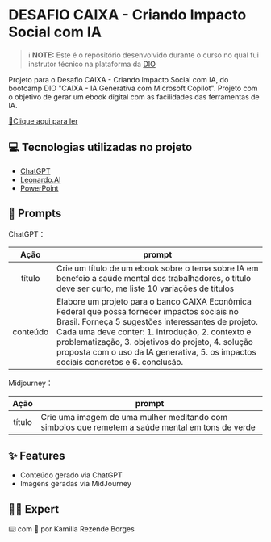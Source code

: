 # DESAFIO CAIXA - Criando Impacto Social com IA


 > ℹ️ **NOTE:** Este é o repositório desenvolvido durante o curso no qual fui instrutor técnico na plataforma da [DIO](https://dio.me)

Projeto para o Desafio CAIXA - Criando Impacto Social com IA, do bootcamp DIO "CAIXA - IA Generativa com Microsoft Copilot".
Projeto com o objetivo de gerar um ebook digital com as facilidades das ferramentas de IA.

<a href="https://github.com/felipeAguiarCode/prompts-recipe-to-create-a-ebook/blob/main/output/ebook%20-%20css%20jedi%20output.pdf" title="View PDF now"> 📕Clique aqui para ler</a>

## 💻 Tecnologias utilizadas no projeto

- [ChatGPT](https://chat.openai.com/) 
- [Leonardo.AI](https://leonardo.ai/)
- [PowerPoint](https://www.microsoft.com/en/microsoft-365/powerpoint)

## 🧠 Prompts


ChatGPT：

|   Ação   | prompt                                                                                                                                                                                                                                                                         |
| :------: | ------------------------------------------------------------------------------------------------------------------------------------------------------------------------------------------------------------------------------------------------------------------------------ |
|  título  | Crie um título de um ebook sobre o tema sobre IA em benefcio a saúde mental dos trabalhadores, o título deve ser curto, me liste 10 variações de títulos                                                        |
| conteúdo | Elabore um projeto para o banco CAIXA Econômica Federal que possa fornecer impactos sociais no Brasil. Forneça 5 sugestões interessantes de projeto. Cada uma deve conter: 1. introdução, 2. contexto e problematização, 3. objetivos do projeto, 4. solução proposta com o uso da IA generativa, 5. os impactos sociais concretos e 6. conclusão. |


Midjourney：

|  Ação  | prompt                                                                                 |
| :----: | -------------------------------------------------------------------------------------- |
| título | Crie uma imagem de uma mulher meditando com simbolos que remetem a saúde mental em tons de verde |

## ✨ Features

- Conteúdo gerado via ChatGPT
- Imagens geradas via MidJourney


## 👨‍💻 Expert


⌨️ com 💜 por Kamilla Rezende Borges
